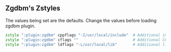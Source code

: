
## Zgdbm's Zstyles

The values being set are the defaults. Change the values before loading zgdbm plugin.

```zsh
zstyle ":plugin:zgdbm" cppflags "-I/usr/local/include"  # Additional include directory
zstyle ":plugin:zgdbm" cflags ""                        # Additional CFLAGS
zstyle ":plugin:zgdbm" ldflags "-L/usr/local/lib"       # Additional library directory
```
